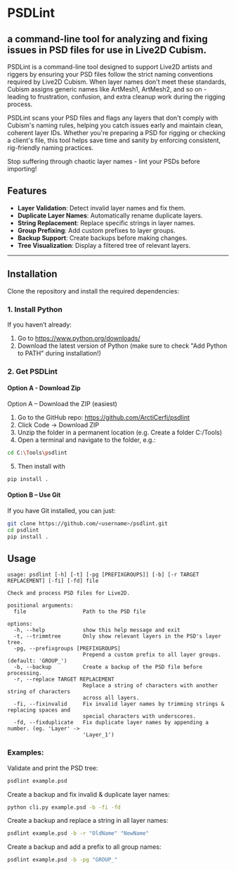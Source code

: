 # PSDLint

a command-line tool for analyzing and fixing issues in PSD files for use in Live2D Cubism.
---

PSDLint is a command-line tool designed to support Live2D artists and riggers by ensuring your PSD files follow the strict naming conventions required by Live2D Cubism. When layer names don't meet these standards, Cubism assigns generic names like ArtMesh1, ArtMesh2, and so on - leading to frustration, confusion, and extra cleanup work during the rigging process.

PSDLint scans your PSD files and flags any layers that don't comply with Cubism's naming rules, helping you catch issues early and maintain clean, coherent layer IDs. Whether you're preparing a PSD for rigging or checking a client's file, this tool helps save time and sanity by enforcing consistent, rig-friendly naming practices.

Stop suffering through chaotic layer names - lint your PSDs before importing!

## Features
- **Layer Validation**: Detect invalid layer names and fix them.
- **Duplicate Layer Names**: Automatically rename duplicate layers.
- **String Replacement**: Replace specific strings in layer names.
- **Group Prefixing**: Add custom prefixes to layer groups.
- **Backup Support**: Create backups before making changes.
- **Tree Visualization**: Display a filtered tree of relevant layers.

---

## Installation
Clone the repository and install the required dependencies:

### 1. Install Python

If you haven’t already:

1. Go to https://www.python.org/downloads/
2. Download the latest version of Python (make sure to check "Add Python to PATH" during installation!)

### 2. Get PSDLint
#### Option A - Download Zip
Option A – Download the ZIP (easiest)

1. Go to the GitHub repo: https://github.com/ArctiCerfi/psdlint
2. Click Code → Download ZIP
3. Unzip the folder in a permanent location (e.g. Create a folder C:/Tools)
4. Open a terminal and navigate to the folder, e.g.:
```bash
cd C:\Tools\psdlint
```
5. Then install with
```bash
pip install .
```

#### Option B – Use Git
If you have Git installed, you can just:
```bash
git clone https://github.com/<username>/psdlint.git
cd psdlint
pip install .
```

## Usage

```
usage: psdlint [-h] [-t] [-pg [PREFIXGROUPS]] [-b] [-r TARGET REPLACEMENT] [-fi] [-fd] file

Check and process PSD files for Live2D.

positional arguments:
  file                  Path to the PSD file

options:
  -h, --help            show this help message and exit
  -t, --trimmtree       Only show relevant layers in the PSD's layer tree.
  -pg, --prefixgroups [PREFIXGROUPS]
                        Prepend a custom prefix to all layer groups. (default: 'GROUP_')
  -b, --backup          Create a backup of the PSD file before processing.
  -r, --replace TARGET REPLACEMENT
                        Replace a string of characters with another string of characters
                        across all layers.
  -fi, --fixinvalid     Fix invalid layer names by trimming strings & replacing spaces and
                        special characters with underscores.
  -fd, --fixduplicate   Fix duplicate layer names by appending a number. (eg. 'Layer' ->        
                        'Layer_1')
```


### Examples:
Validate and print the PSD tree:
```bash
psdlint example.psd
```

Create a backup and fix invalid & duplicate layer names:
```bash
python cli.py example.psd -b -fi -fd
```

Create a backup and replace a string in all layer names:
```bash
psdlint example.psd -b -r "OldName" "NewName"
```

Create a backup and add a prefix to all group names:
```bash
psdlint example.psd -b -pg "GROUP_"
```

